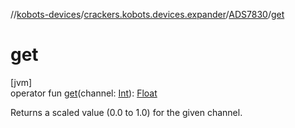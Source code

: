 //[kobots-devices](../../../index.md)/[crackers.kobots.devices.expander](../index.md)/[ADS7830](index.md)/[get](get.md)

# get

[jvm]\
operator fun [get](get.md)(channel: [Int](https://kotlinlang.org/api/latest/jvm/stdlib/kotlin/-int/index.html)): [Float](https://kotlinlang.org/api/latest/jvm/stdlib/kotlin/-float/index.html)

Returns a scaled value (0.0 to 1.0) for the given channel.
